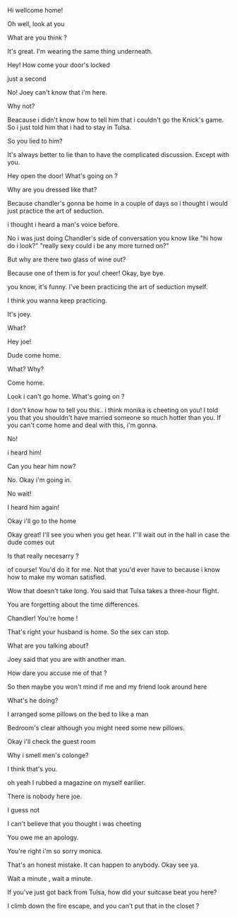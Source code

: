 Hi wellcome home! 

Oh well, look at you

What are you think ?

It's great. I'm wearing the same thing underneath. 

Hey! How come your door's locked

just a second

No! Joey can't know that i'm here.

Why not?

Beacause i didn't know how to tell him that i couldn't go the Knick's game. So i just told him that i had to stay in Tulsa.

So you lied to him?

It's always better to lie than to have the complicated discussion.
Except with you.

Hey open the door! What's going on ?

Why are you dressed like that?

Because chandler's gonna be home in a couple of days so i thought i would just practice the art of seduction. 

i thought i heard a man's voice before.

No i was just doing Chandler's side of conversation you know like "hi how do i look?" "really sexy could i be any more turned on?"

But why are there two glass of wine out?

Because one of them is for you! cheer! Okay, bye bye.

you know, it's funny. I've been practicing the art of seduction myself. 

I think you wanna keep practicing. 

It's joey.

What?

Hey joe!

Dude come home.

What? Why?

Come home.

Look i can't go home. What's going on ?

I don't know how to tell you this.. i think monika is cheeting on you!
I told you that you shouldn't have married someone so much hotter than you.
If you can't come home and deal with this, i'm gonna.

No!

i heard him!

Can you hear him now?

No. Okay i'm going in.

No wait!

I heard him again!

Okay i'll go to the home

Okay great! I'll see you when you get hear.
I''ll wait out in the hall in case the dude comes out

Is that really necesarry ?

of course! You'd do it for me. Not that you'd ever have to because i know how to make my woman satisfied. 

Wow that doesn't take long. You said that Tulsa takes a three-hour flight. 

You are forgetting about the time differences.

Chandler! You're home !

That's right your husband is home. So the sex can stop. 

What are you talking about?

Joey said that you are with another man.

How dare you accuse me of that ? 

So then maybe you won't mind if me and my friend look around here

What's he doing?

I arranged some pillows on the bed to like a man

Bedroom's clear although you might need some new pillows.

Okay i'll check the guest room

Why i smell men's colonge?

I think that's you.

oh yeah I rubbed a magazine on myself earilier.

There is nobody here joe.

I guess not

I can't believe that you thought i was cheeting

You owe me an apology.

You're right i'm so sorry monica.

That's an honest mistake. It can happen to anybody. Okay see ya.

Wait a minute , wait a minute.

If you've just got back from Tulsa, how did your suitcase beat you here?

I climb down the fire escape, and you can't put that in the closet ?
